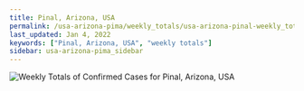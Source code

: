```yaml
---
title: Pinal, Arizona, USA
permalink: /usa-arizona-pima/weekly_totals/usa-arizona-pinal-weekly_totals.html
last_updated: Jan 4, 2022
keywords: ["Pinal, Arizona, USA", "weekly totals"]
sidebar: usa-arizona-pima_sidebar
---
```


![Weekly Totals of Confirmed Cases for Pinal, Arizona, USA](/covid_tracker/images/graphs/usa-arizona-pinal-weekly_totals_graph.png)
